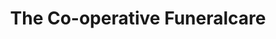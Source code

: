 ---
title: "The Co-operative Funeralcare"
url: /glasgow/the-co-operative-funeralcare-duke-street/
shop: funeral directors
---